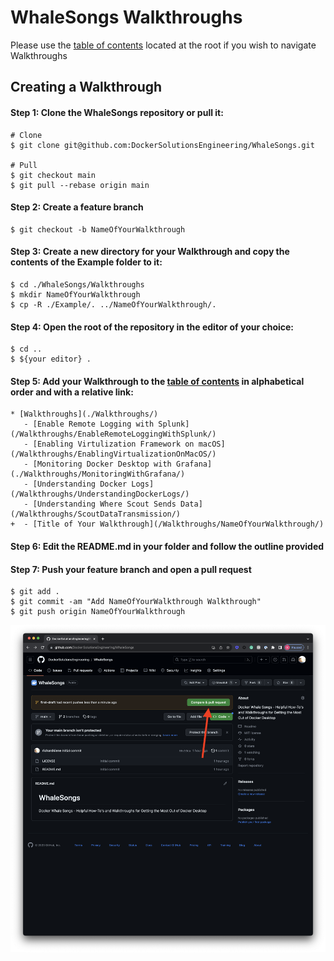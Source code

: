 # WhaleSongs Walkthroughs

Please use the [table of contents](../README.md) located at the root if you wish to navigate Walkthroughs

## Creating a Walkthrough

#### Step 1: Clone the WhaleSongs repository or pull it:
```shell
# Clone
$ git clone git@github.com:DockerSolutionsEngineering/WhaleSongs.git

# Pull
$ git checkout main
$ git pull --rebase origin main
```
#### Step 2: Create a feature branch
```shell
$ git checkout -b NameOfYourWalkthrough
```
#### Step 3: Create a new directory for your Walkthrough and copy the contents of the Example folder to it:
```shell
$ cd ./WhaleSongs/Walkthroughs
$ mkdir NameOfYourWalkthrough
$ cp -R ./Example/. ../NameOfYourWalkthrough/.
```
#### Step 4: Open the root of the repository in the editor of your choice:
```shell
$ cd ..
$ ${your editor} .
```

#### Step 5: Add your Walkthrough to the [table of contents](../README.md) in alphabetical order and with a relative link:

```
* [Walkthroughs](./Walkthroughs/)
   - [Enable Remote Logging with Splunk](/Walkthroughs/EnableRemoteLoggingWithSplunk/)
   - [Enabling Virtulization Framework on macOS](/Walkthroughs/EnablingVirtualizationOnMacOS/)
   - [Monitoring Docker Desktop with Grafana](./Walkthroughs/MonitoringWithGrafana/)
   - [Understanding Docker Logs](/Walkthroughs/UnderstandingDockerLogs/)
   - [Understanding Where Scout Sends Data](/Walkthroughs/ScoutDataTransmission/)
+  - [Title of Your Walkthrough](/Walkthroughs/NameOfYourWalkthrough/)
```

#### Step 6: Edit the README.md in your folder and follow the outline provided

#### Step 7: Push your feature branch and open a pull request
```shell
$ git add .
$ git commit -am "Add NameOfYourWalkthrough Walkthrough"
$ git push origin NameOfYourWalkthrough
```
![PullRequestButton](./images/openpullrequest.png)

